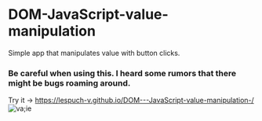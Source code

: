 # DOM-JavaScript-value-manipulation
Simple app that manipulates value with button clicks. <br>

<h3>Be careful when using this. I heard some rumors that there might be bugs roaming around. </h3>

Try it -> https://lespuch-v.github.io/DOM---JavaScript-value-manipulation-/ <br>
![va;ie](https://user-images.githubusercontent.com/36127590/134821442-7746884f-5171-4520-8b1f-21dd0f0210f6.PNG)
